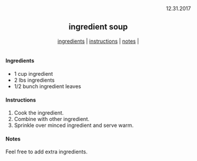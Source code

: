 <p align="right">12.31.2017</p>

<h2 align="center">ingredient soup</h2>

<div align="center">
  <a href="#ingredients">ingredients</a> | 
  <a href="#instructions">instructions</a> | 
  <a href="#notes">notes</a> | 
</div>
<br>

#### Ingredients
- 1 cup ingredient
- 2 lbs ingredients
- 1/2 bunch ingredient leaves

#### Instructions
1. Cook the ingredient.  
2. Combine with other ingredient. 
3. Sprinkle over minced ingredient and serve warm.

#### Notes
Feel free to add extra ingredients. 
